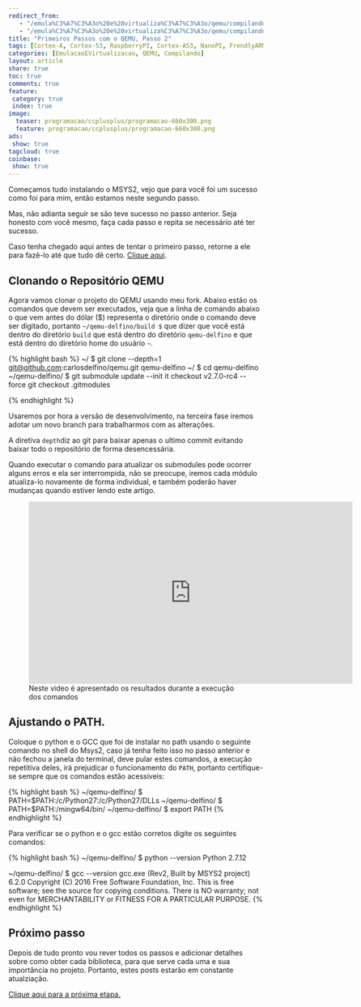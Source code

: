 ```yaml
---
redirect_from:  
   - "/emula%C3%A7%C3%A3o%20e%20virtualiza%C3%A7%C3%A3o/qemu/compilando/Primeiros_Passos_com_o_QEMU-parte-2/"
   - "/emula%C3%A7%C3%A3o%20e%20virtualiza%C3%A7%C3%A3o/qemu/compilando/Primeiros_Passos_com_o_QEMU-passo-2/"
title: "Primeiros Passos com o QEMU, Passo 2" 
tags: [Cortex-A, Cortex-53, RaspberryPI, Cortex-A53, NanoPI, FrendlyARM, ARM, Intel, TBB,  Emulação, Virtualização, KVM, QEMU, VMware, VirtualBox, VBox, Hiper-V, Xen, GNU ARM Eclipse, Eclipse, Windows, RTOS, uOS, Embarcados ]
categories: [EmulacaoEVirtualizacao, QEMU, Compilando]
layout: article
share: true
toc: true
comments: true
feature:
 category: true
 index: true
image:
  teaser: programacao/ccplusplus/programacao-660x300.png
  feature: programacao/ccplusplus/programacao-660x300.png
ads: 
 show: true
tagcloud: true
coinbase:
 show: true
---
```

Começamos tudo instalando o MSYS2, vejo que para você foi um sucesso como foi 
para mim, então estamos neste segundo passo. 

<!--more-->

Mas, não adianta seguir se são teve sucesso no passo anterior. Seja honesto com 
você mesmo, faça cada passo e repita se necessário até ter sucesso.

Caso tenha chegado aqui antes de tentar o primeiro passo, retorne a ele para 
fazê-lo até que tudo dê certo. [Clique aqui](http://carlosdelfino.eti.br/emulacaoevirtualizacao/Primeiros_Passos_com_o_QEMU-passo-1/ "Clique Aqui").

## Clonando o Repositório QEMU

Agora vamos clonar o projeto do QEMU usando meu fork. Abaixo estão os comandos 
que devem ser executados, veja que a linha de comando 
abaixo o que vem antes do dólar ($) representa o diretório onde o comando deve 
ser digitado, portanto `~/qemu-delfino/build $` que dizer que você está dentro 
do diretório `build` que está dentro do diretório `qemu-delfino` e que está
dentro do diretório home do usuário `~`.

{% highlight bash %}
~/ $ git clone --depth=1 git@github.com:carlosdelfino/qemu.git qemu-delfino
~/ $ cd qemu-delfino
~/qemu-delfino/ $ git submodule update --init 
it checkout v2.7.0-rc4 --force
git checkout .gitmodules

{% endhighlight %}

Usaremos por hora a versão de desenvolvimento, na terceira fase iremos adotar
um novo branch para trabalharmos com as alterações.

A diretiva `depth`diz ao git para baixar apenas o ultimo commit evitando 
baixar todo o repositório de forma desencessária.

Quando executar o comando para atualizar os submodules pode ocorrer alguns erros
e ela ser interrompida, não se preocupe, iremos cada módulo atualiza-lo novamente
de forma individual, e também poderão haver mudanças quando estiver lendo este
artigo.

<figure>
<iframe width="640" height="360" src="https://www.youtube.com/embed/JGFOdaVMd6k?rel=0&amp;showinfo=0" frameborder="0" allowfullscreen></iframe>
<figcaption>Neste video é apresentado os resultados durante a execução dos comandos</figcaption>
</figure>

## Ajustando o PATH.

Coloque o python e o GCC que foi de instalar no path usando o seguinte comando 
no shell do Msys2, caso já tenha feito isso no passo anterior e não fechou a 
janela do terminal, deve pular estes comandos, a execução repetitiva deles, irá 
prejudicar o funcionamento do `PATH`, portanto certifique-se sempre que os comandos
estão acessíveis:

{% highlight bash %}
~/qemu-delfino/ $ PATH=$PATH:/c/Python27:/c/Python27/DLLs
~/qemu-delfino/ $ PATH=$PATH:/mingw64/bin/
~/qemu-delfino/ $ export PATH
{% endhighlight %}

Para verificar se o python e o gcc estão corretos digite os seguintes comandos:

{% highlight bash %}
~/qemu-delfino/ $ python --version
Python 2.7.12

~/qemu-delfino/ $ gcc --version
gcc.exe (Rev2, Built by MSYS2 project) 6.2.0
Copyright (C) 2016 Free Software Foundation, Inc.
This is free software; see the source for copying conditions.  There is NO
warranty; not even for MERCHANTABILITY or FITNESS FOR A PARTICULAR PURPOSE.
{% endhighlight %}

## Próximo passo

Depois de tudo pronto vou rever todos os passos e adicionar detalhes sobre como 
obter cada biblioteca, para que serve cada uma e sua importância no projeto. 
Portanto, estes posts estarão em constante atualziação.

[Clique aqui para a próxima etapa.](http://carlosdelfino.eti.br/emulacaoevirtualizacao/qemu/compilando/Primeiros_Passos_com_o_QEMU-passo-3/)
